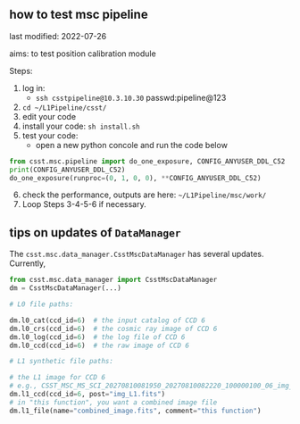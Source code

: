 ## how to test msc pipeline

last modified: 2022-07-26

aims: to test position calibration module

Steps:
1. log in:
   - `ssh csstpipeline@10.3.10.30`  passwd:pipeline@123
2. `cd ~/L1Pipeline/csst/`
3. edit your code
4. install your code: `sh install.sh`
5. test your code:
   - open a new python concole and run the code below
```python
from csst.msc.pipeline import do_one_exposure, CONFIG_ANYUSER_DDL_C52
print(CONFIG_ANYUSER_DDL_C52)
do_one_exposure(runproc=(0, 1, 0, 0), **CONFIG_ANYUSER_DDL_C52)
```
6. check the performance, outputs are here: `~/L1Pipeline/msc/work/`
7. Loop Steps 3-4-5-6 if necessary.

## tips on updates of `DataManager`
The `csst.msc.data_manager.CsstMscDataManager` has several updates.
Currently, 

```python
from csst.msc.data_manager import CsstMscDataManager
dm = CsstMscDataManager(...)

# L0 file paths:

dm.l0_cat(ccd_id=6)  # the input catalog of CCD 6
dm.l0_crs(ccd_id=6)  # the cosmic ray image of CCD 6
dm.l0_log(ccd_id=6)  # the log file of CCD 6
dm.l0_ccd(ccd_id=6)  # the raw image of CCD 6

# L1 synthetic file paths:

# the L1 image for CCD 6
# e.g., CSST_MSC_MS_SCI_20270810081950_20270810082220_100000100_06_img_L1.fits
dm.l1_ccd(ccd_id=6, post="img_L1.fits")
# in "this function", you want a combined image file
dm.l1_file(name="combined_image.fits", comment="this function")

```